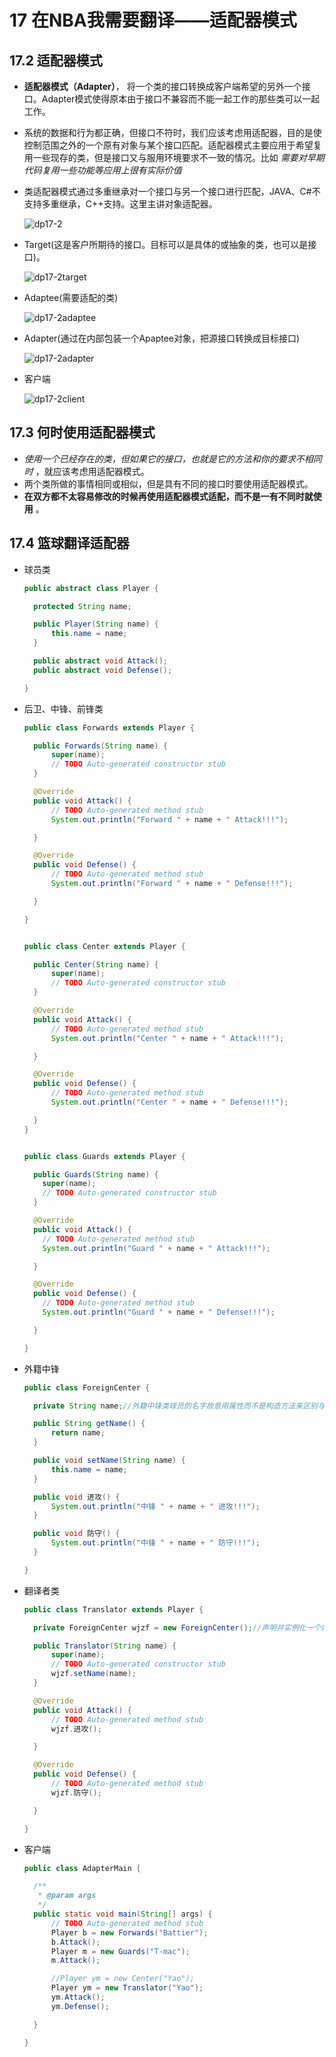 # 17 在NBA我需要翻译——适配器模式

## 17.2 适配器模式

- **适配器模式（Adapter）**， 将一个类的接口转换成客户端希望的另外一个接口。Adapter模式使得原本由于接口不兼容而不能一起工作的那些类可以一起工作。
- 系统的数据和行为都正确，但接口不符时，我们应该考虑用适配器，目的是使控制范围之外的一个原有对象与某个接口匹配。适配器模式主要应用于希望复用一些现存的类，但是接口又与服用环境要求不一致的情况。比如 *需要对早期代码复用一些功能等应用上很有实际价值*
- 类适配器模式通过多重继承对一个接口与另一个接口进行匹配，JAVA、C#不支持多重继承，C++支持。这里主讲对象适配器。

  ![dp17-2](/assets/dp17-2.jpg)

- Target(这是客户所期待的接口。目标可以是具体的或抽象的类，也可以是接口)。

  ![dp17-2target](/assets/dp17-2target.jpg)

- Adaptee(需要适配的类)

  ![dp17-2adaptee](/assets/dp17-2adaptee.jpg)

- Adapter(通过在内部包装一个Apaptee对象，把源接口转换成目标接口)

  ![dp17-2adapter](/assets/dp17-2adapter.jpg)

- 客户端

  ![dp17-2client](/assets/dp17-2client.jpg)

## 17.3 何时使用适配器模式

- *使用一个已经存在的类，但如果它的接口，也就是它的方法和你的要求不相同时* ，就应该考虑用适配器模式。
- 两个类所做的事情相同或相似，但是具有不同的接口时要使用适配器模式。
- **在双方都不太容易修改的时候再使用适配器模式适配，而不是一有不同时就使用** 。

## 17.4 篮球翻译适配器

- 球员类

  ```java
  public abstract class Player {

  	protected String name;

  	public Player(String name) {
  		this.name = name;
  	}

  	public abstract void Attack();
  	public abstract void Defense();

  }
  ```

- 后卫、中锋、前锋类

  ```java
  public class Forwards extends Player {

  	public Forwards(String name) {
  		super(name);
  		// TODO Auto-generated constructor stub
  	}

  	@Override
  	public void Attack() {
  		// TODO Auto-generated method stub
  		System.out.println("Forward " + name + " Attack!!!");

  	}

  	@Override
  	public void Defense() {
  		// TODO Auto-generated method stub
  		System.out.println("Forward " + name + " Defense!!!");

  	}

  }


  public class Center extends Player {

  	public Center(String name) {
  		super(name);
  		// TODO Auto-generated constructor stub
  	}

  	@Override
  	public void Attack() {
  		// TODO Auto-generated method stub
  		System.out.println("Center " + name + " Attack!!!");

  	}

  	@Override
  	public void Defense() {
  		// TODO Auto-generated method stub
  		System.out.println("Center " + name + " Defense!!!");

  	}
  }


  public class Guards extends Player {

    public Guards(String name) {
      super(name);
      // TODO Auto-generated constructor stub
    }

    @Override
    public void Attack() {
      // TODO Auto-generated method stub
      System.out.println("Guard " + name + " Attack!!!");

    }

    @Override
    public void Defense() {
      // TODO Auto-generated method stub
      System.out.println("Guard " + name + " Defense!!!");

    }

  }
  ```

- 外籍中锋

  ```java
  public class ForeignCenter {

  	private String name;//外籍中锋类球员的名字故意用属性而不是构造方法来区别与前三个球员类的不同

  	public String getName() {
  		return name;
  	}

  	public void setName(String name) {
  		this.name = name;
  	}

  	public void 进攻() {
  		System.out.println("中锋 " + name + " 进攻!!!");
  	}

  	public void 防守() {
  		System.out.println("中锋 " + name + " 防守!!!");
  	}

  }  
  ```

- 翻译者类

  ```java
  public class Translator extends Player {

  	private ForeignCenter wjzf = new ForeignCenter();//声明并实例化一个内部“外籍中锋”对象，表明翻译者与外籍球员有关联

  	public Translator(String name) {
  		super(name);
  		// TODO Auto-generated constructor stub
  		wjzf.setName(name);
  	}

  	@Override
  	public void Attack() {
  		// TODO Auto-generated method stub
  		wjzf.进攻();

  	}

  	@Override
  	public void Defense() {
  		// TODO Auto-generated method stub
  		wjzf.防守();

  	}

  }
  ```

- 客户端

  ```java
  public class AdapterMain {

  	/**
  	 * @param args
  	 */
  	public static void main(String[] args) {
  		// TODO Auto-generated method stub
  		Player b = new Forwards("Battier");
  		b.Attack();
  		Player m = new Guards("T-mac");
  		m.Attack();

  		//Player ym = new Center("Yao");
  		Player ym = new Translator("Yao");
  		ym.Attack();
  		ym.Defense();

  	}

  }
  ```
